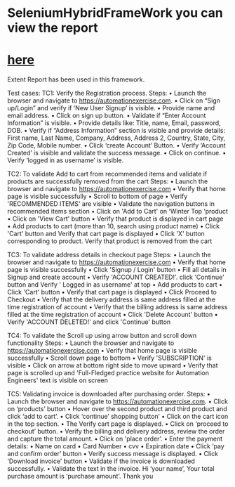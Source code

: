 # SeleniumHybridFrameWork you can view the report 
# [here](https://ragul-e.github.io/WebUiTestingWithSeleniumHybridFramework/) 
Extent Report has been used in this framework.

Test cases:
TC1: Verify the Registration process. 
Steps:
•	Launch the browser and navigate to https://automationexercise.com.
•	Click on “Sign up/Login” and verify if ‘New User Signup’ is visible.
•	Provide name and email address.
•	Click on sign up button.
•	Validate if “Enter Account Information” is visible.
•	Provide details like: Title, name, Email, password, DOB.
•	Verify if “Address Information” section is visible and provide details: First name, Last Name, Company, Address, Address 2, Country, State, City, Zip Code, Mobile number.
•	Click ‘create Account’ Button.
•	Verify ‘Account Created’ is visible and validate the success message.
•	Click on continue.
•	Verify ‘logged in as username’ is visible.


TC2: To validate Add to cart from recommended items and validate if products are successfully removed from the cart
 Steps:
•	Launch the browser and navigate to https://automationexercise.com
•	Verify that home page is visible successfully
•	Scroll to bottom of page
•	Verify 'RECOMMENDED ITEMS' are visible
•	Validate the navigation buttons in recommended items section
•	Click on 'Add to Cart' on ‘Winter Top ‘product 
•	Click on 'View Cart' button
•	Verify that product is displayed in cart page
•	Add products to cart (more than 10, search using product name)
•	 Click 'Cart' button and Verify that cart page is displayed
•	Click 'X' button corresponding to product. Verify that product is removed from the cart

TC3: To validate address details in checkout page
 Steps:
•	Launch the browser and navigate to https://automationexercise.com
•	Verify that home page is visible successfully
•	Click 'Signup / Login' button
•	Fill all details in Signup and create account
•	Verify 'ACCOUNT CREATED!'. click 'Continue' button and Verify ' Logged in as username' at top
•	 Add products to cart
•	Click 'Cart' button
•	Verify that cart page is displayed
•	 Click Proceed to Checkout
•	Verify that the delivery address is same address filled at the time registration of account
•	 Verify that the billing address is same address filled at the time registration of account
•	Click 'Delete Account' button
•	Verify 'ACCOUNT DELETED!' and click 'Continue' button


TC4: To validate the Scroll up using arrow button and scroll down functionality
 Steps:
•	Launch the browser and navigate to https://automationexercise.com
•	Verify that home page is visible successfully
•	Scroll down page to bottom
•	Verify 'SUBSCRIPTION' is visible
•	Click on arrow at bottom right side to move upward
•	Verify that page is scrolled up and 'Full-Fledged practice website for Automation Engineers' text is visible on screen

TC5: Validating invoice is downloaded after purchasing order. 
Steps:
•	Launch the browser and navigate to https://automationexercise.com.
•	Click on ‘products’ button
•	Hover over the second product and third product and click ‘add to cart’.
•	Click ‘continue’ shopping button’
•	Click on the cart icon in the top section.
•	The Verify cart page is displayed.
•	Click on ‘proceed to checkout’ button.
•	Verify the billing and delivery address, review the order and capture the total amount.
•	Click on 'place order’.
•	Enter the payment details:
•	Name on card
•	Card Number
•	cvv
•	Expiration date
•	Click ‘pay and confirm order’ button
•	Verify success message is displayed.
•	Click ‘Download invoice’ button
•	Validate if the invoice is downloaded successfully.
•	Validate the text in the invoice. Hi ‘your name’, Your total purchase amount is ‘purchase amount’. Thank you


